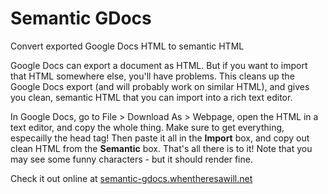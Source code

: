 # Semantic GDocs

Convert exported Google Docs HTML to semantic HTML

Google Docs can export a document as HTML. But if you want to import that HTML
somewhere else, you'll have problems. This cleans up the Google Docs export
(and will probably work on similar HTML), and gives you clean, semantic HTML
that you can import into a rich text editor.

In Google Docs, go to File > Download As > Webpage, open the HTML in a text editor, 
and copy the whole thing. Make sure to get everything, especailly the head tag! 
Then paste it all in the <strong>Import</strong> box, and copy out clean HTML 
from the <strong>Semantic</strong> box. That's all there is to it! Note that you
may see some funny characters - but it should render fine.

Check it out online at
[semantic-gdocs.whentheresawill.net](http://semantic-gdocs.whentheresawill.net)
